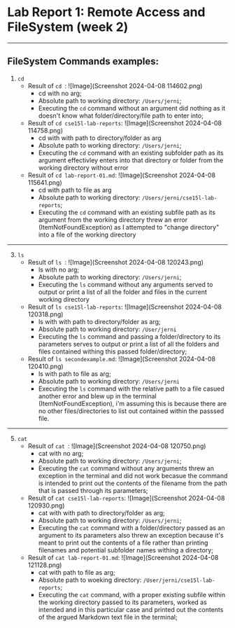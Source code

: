 # Lab Report 1: Remote Access and FileSystem (week 2)
---
## FileSystem Commands examples:
1. ```cd```
   - Result of ```cd ```: ![Image](Screenshot 2024-04-08 114602.png)
      - cd with no arg;
      - Absolute path to working directory: ```/Users/jerni```;
      - Executing the ```cd``` command without an argument did nothing as it doesn't know what  folder/directory/file path to enter into;
   - Result of ```cd cse15l-lab-reports```: ![Image](Screenshot 2024-04-08 114758.png)
      - cd with with path to directory/folder as arg
      - Absolute path to working directory: ```/Users/jerni```;
      - Executing the ```cd``` command with an existing subfolder path as its argument effectivley enters into that directory or folder from the working directory without error
   - Result of ```cd lab-report-01.md```: ![Image](Screenshot 2024-04-08 115641.png)
      - cd with path to file as arg
      - Absolute path to working directory: ```/Users/jerni/cse15l-lab-reports```;
      - Executing the ```cd``` command with an existing subfile path as its argument from the working directory threw an error (ItemNotFoundException) as I attempted to "change directory" into a file of the working directory

---
3. ```ls```
   - Result of ```ls ```: ![Image](Screenshot 2024-04-08 120243.png)
      - ls with no arg;
      - Absolute path to working directory: ```/Users/jerni```;
      - Executing the ```ls``` command without any arguments served to output or print a list of all the folder and files in the current working directory
   - Result of ```ls cse15l-lab-reports```: ![Image](Screenshot 2024-04-08 120318.png)
      - ls with with path to directory/folder as arg;
      - Absolute path to working directory: ```/User/jerni```
      - Executing the ```ls``` command and passing a folder/directory to its parameters serves to output or print a list of all the folders and files contained withing this passed folder/directory;
   - Result of ```ls secondexample.md```: ![Image](Screenshot 2024-04-08 120410.png)
      - ls with path to file as arg;
      - Absolute path to working directory: ```/Users/jerni```
      - Executing the ```ls``` command with the relative path to a file casued another error and blew up in the terminal (ItemNotFoundException), i'm assuming this is because there are no other files/directories to list out contained within the passsed file.

---
5. ```cat```
   - Result of ```cat ```: ![Image](Screenshot 2024-04-08 120750.png)
      - cat with no arg;
      - Absolute path to working directory: ```/Users/jerni```;
      - Executing the ```cat``` command without any arguments threw an exception in the terminal and did not work becasue the command is intended to print out the contents of the filename from the path that is passed through its parameters;
   - Result of ```cat cse15l-lab-reports```: ![Image](Screenshot 2024-04-08 120930.png)
      - cat with with path to directory/folder as arg;
      - Absolute path to working directory: ```/Users/jerni```;
      - Executing the ```cat``` command with a folder/directory passed as an argument to its parameters also threw an exception because it's meant to print out the contents of a file rather than printing filenames and potential subfolder names withing a directory;
   - Result of ```cat lab-report-01.md```: ![Image](Screenshot 2024-04-08 121128.png)
      - cat with path to file as arg;
      - Absolute path to woeking directory: ```/User/jerni/cse15l-lab-reports```;
      - Executing the ```cat``` command, with a proper existing subfile within the working directory passed to its parameters, worked as intended and in this particular case and printed out the contents of the argued Markdown text file in the terminal;
